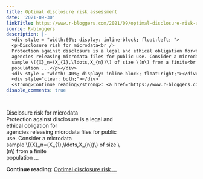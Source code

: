 ```yaml
---
title: Optimal disclosure risk assessment
date: '2021-09-30'
linkTitle: https://www.r-bloggers.com/2021/09/optimal-disclosure-risk-assessment/
source: R-bloggers
description: |-
  <div style = "width:60%; display: inline-block; float:left; ">
  <p>Disclosure risk for microdata<br />
  Protection against disclosure is a legal and ethical obligation for<br />
  agencies releasing microdata files for public use. Consider a microdata<br />
  sample \({X}_n=(X_{1},\ldots,X_{n})\) of size \(n\) from a finite<br />
  population ...</p></div>
  <div style = "width: 40%; display: inline-block; float:right;"></div>
  <div style="clear: both;"></div>
  <strong>Continue reading</strong>: <a href="https://www.r-bloggers.com/2021/09/optimal-disclosure-risk-assessment/">Optimal disclosure risk ...
disable_comments: true
---
```

<div style = "width:60%; display: inline-block; float:left; ">
<p>Disclosure risk for microdata<br />
Protection against disclosure is a legal and ethical obligation for<br />
agencies releasing microdata files for public use. Consider a microdata<br />
sample \({X}_n=(X_{1},\ldots,X_{n})\) of size \(n\) from a finite<br />
population ...</p></div>
<div style = "width: 40%; display: inline-block; float:right;"></div>
<div style="clear: both;"></div>
<strong>Continue reading</strong>: <a href="https://www.r-bloggers.com/2021/09/optimal-disclosure-risk-assessment/">Optimal disclosure risk ...